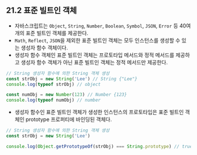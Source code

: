 ## 21.2 표준 빌트인 객체

- 자바스크립트는 `Object`, `String`, `Number`, `Boolean`, `Symbol`, `JSON`, `Error` 등 40여 개의 표준 빌트인 객체를 제공한다.
- `Math`, `Reflect`, `JSON`을 제외한 표준 빌트인 객체는 모두 인스턴스를 생성할 수 있는 생성자 함수 객체이다.
- 생성자 함수 객체인 표준 빌트인 객체는 프로토타입 메서드와 정적 메서드를 제공하고 생성자 함수 객체가 아닌 표준 빌트인 객체는 정적 메서드만 제공한다.

```js
// String 생성자 함수에 의한 String 객체 생성
const strObj = new String('Lee') // String {"Lee"}
console.log(typeof strObj) // object

const numObj = new Number(123) // Number {123}
console.log(typeof numObj) // number
```

- 생성자 함수인 표준 빌트인 객체가 생성한 인스턴스의 프로토타입은 표준 빌트인 객체인 prototype 프로퍼티에 바인딩된 객체다.

```js
// String 생성자 함수에 의한 String 객체 생성
const strObj = new String('Lee')

console.log(Object.getPrototypeOf(strObj) === String.prototype) // true
```